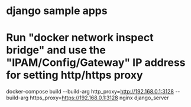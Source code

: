 # django sample apps

# Run "docker network inspect bridge" and use the "IPAM/Config/Gateway" IP address for setting http/https proxy
docker-compose build --build-arg http_proxy=http://192.168.0.1:3128 --build-arg https_proxy=https://192.168.0.1:3128 nginx django_server

